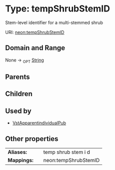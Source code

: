
# Type: tempShrubStemID


Stem-level identifier for a multi-stemmed shrub

URI: [neon:tempShrubStemID](https://data.neonscience.org/tempShrubStemID)


## Domain and Range

None ->  <sub>OPT</sub> [String](types/String.md)

## Parents


## Children


## Used by

 * [VstApparentindividualPub](VstApparentindividualPub.md)

## Other properties

|  |  |  |
| --- | --- | --- |
| **Aliases:** | | temp shrub stem i d |
| **Mappings:** | | neon:tempShrubStemID |

